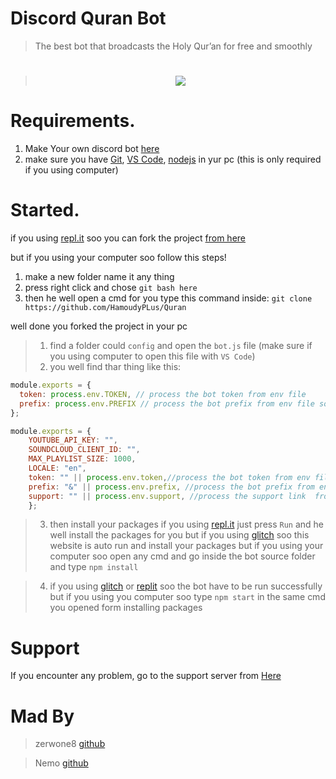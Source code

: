 # Discord Quran Bot



> The best bot that broadcasts the Holy Qur’an for free and smoothly

> <h1 align="center"><img src="https://cdn.discordapp.com/attachments/796003807095816263/868035841690329160/unknown.png"></h1>
#  Requirements.

1. Make Your own discord bot [here](https://discord.com/developers/applications/)
3. make sure you have [Git](https://git-scm.com/downloads), [VS Code](https://code.visualstudio.com/download), [nodejs](https://nodejs.org/en/download/current/) in yur pc (this is only required if you using computer)

# Started.

if you using [repl.it](https://www.replit.com/) soo you can fork the project [from here](https://replit.com/@NIR0/rexom?v=1)


but if you using your computer soo follow this steps!

1. make a new folder name it any thing
2. press right click and chose `git bash here`
3. then he well open a cmd for you type this command inside: `git clone https://github.com/HamoudyPLus/Quran`

well done you forked the project in your pc

> 1. find a folder could `config` and open the `bot.js` file (make sure if you using computer to open this file with `VS Code`)
> 2. you well find thar thing like this:
```js
module.exports = {
  token: process.env.TOKEN, // process the bot token from env file
  prefix: process.env.PREFIX // process the bot prefix from env file soo go to your .env file and type inside "PREFIX=Your bot prefix"
};

module.exports = {
	YOUTUBE_API_KEY: "",
	SOUNDCLOUD_CLIENT_ID: "",
	MAX_PLAYLIST_SIZE: 1000,
	LOCALE: "en",
    token: "" || process.env.token,//process the bot token from env file or here
    prefix: "&" || process.env.prefix, //process the bot prefix from env file or here
	support: "" || process.env.support, //process the support link  from env file or here
	};
```

> 3. then install your packages if you using [repl.it](https://www.replit.com/) just press `Run` and he well install the packages for you but if you using [glitch](https://www.glitch.com/) soo this website is auto run and install your packages but if you using your computer soo open any cmd and go inside the bot source folder and type `npm install`

> 4. if you using [glitch](https://www.glitch.com/) or [replit](https://replit.com/) soo the bot have to be run successfully but if you using you computer soo type `npm start` in the same cmd you opened form installing packages

# Support

If you encounter any problem, go to the support server from [Here](https://discord.gg/dPBRZxsNst)

# Mad By
> zerwone8 [github](https://github.com/HamoudyPLus)

> Nemo [github](https://github.com/nemocutegirl)

